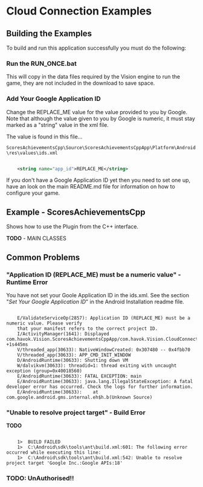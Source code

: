 # Cloud Connection Examples

## Building the Examples

To build and run this application successfully you must do the following:

### Run the RUN_ONCE.bat 

This will copy in the data files required by the Vision engine to run the game, they are not included in the download to save space.

### Add Your Google Application ID

Change the REPLACE_ME value for the value provided to you by Google. Note that although the value given to you by Google is numeric, it must stay marked as a "string" value in the xml file.

The value is found in this file...

`ScoresAchievementsCpp\Source\ScoresAchievementsCppApp\Platform\Android\res\values\ids.xml`

```xml

	<string name="app_id">REPLACE_ME</string>
```

If you don't have a Google Application ID yet then you need to set one up, have an look on the main README.md file for information on how to configure your game.


## Example - ScoresAchievementsCpp

Shows how to use the Plugin from the C++ interface.

**TODO** - MAIN CLASSES

## Common Problems

### "Application ID (REPLACE_ME) must be a numeric value" - Runtime Error

You have not set your Goole Application ID in the ids.xml. See the section "*Set Your Google Application ID*" in the Android Installation readme file.

```

	E/ValidateServiceOp(2857): Application ID (REPLACE_ME) must be a numeric value. Please verify 
	that your manifest refers to the correct project ID.
	I/ActivityManager(1641): Displayed com.havok.Vision.ScoresAchievementsCppApp/com.havok.Vision.CloudConnectionLifeCycleSupport: +1s445ms
	V/threaded_app(30633): NativeWindowCreated: 0x307480 -- 0x4fbb70
	V/threaded_app(30633): APP_CMD_INIT_WINDOW
	D/AndroidRuntime(30633): Shutting down VM
	W/dalvikvm(30633): threadid=1: thread exiting with uncaught exception (group=0x40018560)
	E/AndroidRuntime(30633): FATAL EXCEPTION: main
	E/AndroidRuntime(30633): java.lang.IllegalStateException: A fatal developer error has occurred. Check the logs for further information.
	E/AndroidRuntime(30633): 	at com.google.android.gms.internal.eh$h.b(Unknown Source)
```

### "Unable to resolve project target" - Build Error 

**TODO**

```

	1>  BUILD FAILED
	1>  C:\Android\sdk\tools\ant\build.xml:601: The following error occurred while executing this line:
	1>  C:\Android\sdk\tools\ant\build.xml:542: Unable to resolve project target 'Google Inc.:Google APIs:18'
```

### TODO: UnAuthorised!!